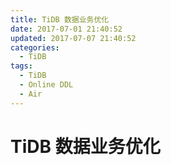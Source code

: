 ```yaml
---
title: TiDB 数据业务优化
date: 2017-07-01 21:40:52
updated: 2017-07-07 21:40:52
categories:
  - TiDB
tags:
  - TiDB
  - Online DDL
  - Air
---
```

# TiDB 数据业务优化